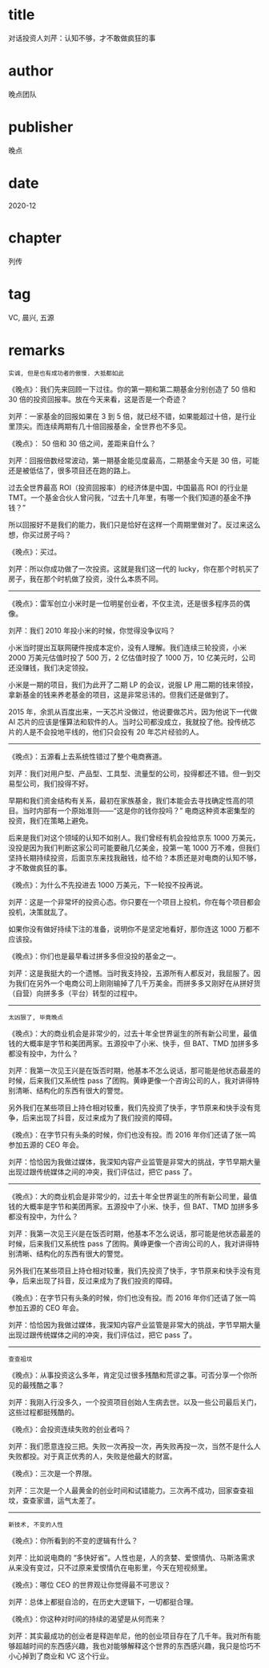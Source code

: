 # title
对话投资人刘芹：认知不够，才不敢做疯狂的事

# author
晚点团队

# publisher
晚点

# date
2020-12

# chapter
列传

# tag
VC, 晨兴, 五源

# remarks
`实诚, 但是也有成功者的傲慢. 大抵都如此`


《晚点》：我们先来回顾一下过往。你的第一期和第二期基金分别创造了 50 倍和 30 倍的投资回报率。放在今天来看，这是否是一个奇迹？



刘芹：一家基金的回报如果在 3 到 5 倍，就已经不错，如果能超过十倍，是行业里顶尖。而连续两期有几十倍回报基金，全世界也不多见。



《晚点》： 50 倍和 30 倍之间，差距来自什么？ 

 

刘芹：回报倍数经常波动，第一期基金能见度最高，二期基金今天是 30 倍，可能还是被低估了，很多项目还在跑的路上。



过去全世界最高 ROI（投资回报率）的经济体是中国，中国最高 ROI 的行业是 TMT。一个基金合伙人曾问我，“过去十几年里，有哪一个我们知道的基金不挣钱？”



所以回报好不是我们的能力，我们只是恰好在这样一个周期里做对了。反过来这么想，你买过房子吗？



《晚点》：买过。



刘芹：所以你成功做了一次投资。这就是我们这一代的 lucky，你在那个时机买了房子，我在那个时机做了投资，没什么本质不同。

---


《晚点》：雷军创立小米时是一位明星创业者，不仅主流，还是很多程序员的偶像。



刘芹：我们 2010 年投小米的时候，你觉得没争议吗？



小米当时提出互联网硬件按成本定价，没有人理解。我们连续三轮投资，小米 2000 万美元估值时投了 500 万，2 亿估值时投了 1000 万，10 亿美元时，公司还没赚钱，我们决定领投。



小米是一期的项目，我们为此开了二期 LP 的会议，说服 LP 用二期的钱来领投，拿新基金的钱来养老基金的项目，这是非常忌讳的。但我们还是做到了。



2015 年，余凯从百度出来，一天芯片没做过，他说要做芯片。因为他说下一代做 AI 芯片的应该是懂算法和软件的人。当时公司都没成立，我就投了他。投传统芯片的人是不会投地平线的，他们只会投有 20 年芯片经验的人。

---

《晚点》：五源看上去系统性错过了整个电商赛道。



刘芹：我们对用户型、产品型、工具型、流量型的公司，投得都还不错。但一到交易型公司，我们投得不好。



早期和我们资金结构有关系，最初在家族基金，我们本能会去寻找确定性高的项目。当时内部有一个原始准则——“这是你的钱你投吗？” 电商这种资本密集型的投资，我们在策略上避免。



后来是我们对这个领域的认知不如别人。我们曾经有机会投给京东 1000 万美元，没投是因为我们判断这家公司可能要融几亿美金，投第一笔 1000 万不难，但我们坚持长期持续投资，后面京东来找我融钱，给不给？本质还是对电商的认知不够，才不敢做疯狂的事。



《晚点》：为什么不先投进去 1000 万美元，下一轮投不投再说。



刘芹：这是一个非常坏的投资心态。你只要在一个项目上投机，你在每个项目都会投机，决策就乱了。 



如果你没有做好持续下注的准备，说明你不是坚定地看好，那你连这 1000 万都不应该投。



《晚点》：你们也是最早看过拼多多但没投的基金之一。



刘芹：这是我挺大的一个遗憾。当时我支持投，五源所有人都反对，我屈服了。因为我们在另外一个电商公司上刚刚输掉了几千万美金。而拼多多又刚好在从拼好货（自营）向拼多多（平台）转型的过程中。

---

`太凶狠了, 毕竟晚点`

《晚点》：大的商业机会是非常少的，过去十年全世界诞生的所有新公司里，最值钱的大概率是字节和美团两家。五源投中了小米、快手，但 BAT、TMD 加拼多多都没有投中，为什么？ 



刘芹：我第一次见王兴是在饭否时期，他基本不怎么说话，那可能是他状态最差的时候，后来我们又系统性 pass 了团购。黄峥更像一个咨询公司的人，我对讲得特别清晰、结构化的东西有很大的警觉。 



另外我们在某些项目上持仓相对较重，我们先投资了快手，字节原来和快手没有竞争，后来出现了抖音，反过来成为了我们投资的障碍。 



《晚点》：在字节只有头条的时候，你们也没有投。而 2016 年你们还请了张一鸣参加五源的 CEO 年会。

 

刘芹：恰恰因为我做过媒体，我深知内容产业监管是非常大的挑战，字节早期大量出现过跟传统媒体之间的冲突，我们评估过，把它 pass 了。 

---

《晚点》：大的商业机会是非常少的，过去十年全世界诞生的所有新公司里，最值钱的大概率是字节和美团两家。五源投中了小米、快手，但 BAT、TMD 加拼多多都没有投中，为什么？ 



刘芹：我第一次见王兴是在饭否时期，他基本不怎么说话，那可能是他状态最差的时候，后来我们又系统性 pass 了团购。黄峥更像一个咨询公司的人，我对讲得特别清晰、结构化的东西有很大的警觉。 



另外我们在某些项目上持仓相对较重，我们先投资了快手，字节原来和快手没有竞争，后来出现了抖音，反过来成为了我们投资的障碍。 



《晚点》：在字节只有头条的时候，你们也没有投。而 2016 年你们还请了张一鸣参加五源的 CEO 年会。

 

刘芹：恰恰因为我做过媒体，我深知内容产业监管是非常大的挑战，字节早期大量出现过跟传统媒体之间的冲突，我们评估过，把它 pass 了。 

---

`查查祖坟`

 《晚点》：从事投资这么多年，肯定见过很多残酷和荒谬之事。可否分享一个你所见的最残酷之事？



刘芹：我刚入行没多久，一个投资项目创始人生病去世。以及一些公司最后关门，这些过程都挺残酷的。



《晚点》：会投资连续失败的创业者吗？



刘芹：我们愿意连投三把。失败一次再投一次，再失败再投一次，当然不是什么人失败都投。对于真正优秀的人，失败是他最大的财富。



《晚点》：三次是一个界限。



刘芹：三次是一个人最黄金的创业时间和试错能力。三次再不成功，回家查查祖坟，查查家谱，运气太差了。

---

`新技术, 不变的人性`

《晚点》：你所看到的不变的逻辑有什么？ 

 

刘芹：比如说电商的 “多快好省”。人性也是，人的贪婪、爱恨情仇、马斯洛需求从来没有变过，只不过原来爱恨情仇在电影里，今天在短视频里。



《晚点》：哪位 CEO 的世界观让你觉得最不可思议？ 

 

刘芹：总体上都挺自洽的，在历史大逻辑下，一切都挺合理。

 

《晚点》：你这种对时间的持续的渴望是从何而来？



刘芹：其实最成功的创业者是释迦牟尼，他的创业项目存在了几千年。我对所有能够超越时间的东西感兴趣，我也对能够解释这个世界的东西感兴趣，我只是恰巧不小心掉到了商业和 VC 这个行业。

